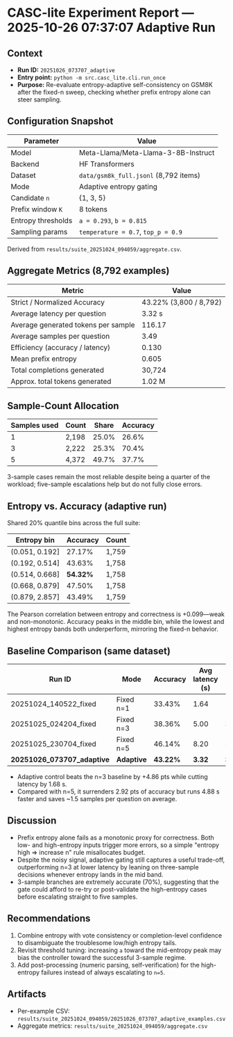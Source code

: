# CASC-lite Experiment Report — 2025-10-26 07:37:07 Adaptive Run

## Context
- **Run ID:** `20251026_073707_adaptive`
- **Entry point:** `python -m src.casc_lite.cli.run_once`
- **Purpose:** Re-evaluate entropy-adaptive self-consistency on GSM8K after the fixed-n sweep, checking whether prefix entropy alone can steer sampling.

## Configuration Snapshot
| Parameter | Value |
| --- | --- |
| Model | Meta-Llama/Meta-Llama-3-8B-Instruct |
| Backend | HF Transformers |
| Dataset | `data/gsm8k_full.jsonl` (8,792 items) |
| Mode | Adaptive entropy gating |
| Candidate `n` | {1, 3, 5} |
| Prefix window `K` | 8 tokens |
| Entropy thresholds | `a = 0.293`, `b = 0.815` |
| Sampling params | `temperature = 0.7`, `top_p = 0.9` |

Derived from `results/suite_20251024_094059/aggregate.csv`.

## Aggregate Metrics (8,792 examples)
| Metric | Value |
| --- | --- |
| Strict / Normalized Accuracy | 43.22% (3,800 / 8,792) |
| Average latency per question | 3.32 s |
| Average generated tokens per sample | 116.17 |
| Average samples per question | 3.49 |
| Efficiency (accuracy / latency) | 0.130 |
| Mean prefix entropy | 0.605 |
| Total completions generated | 30,724 |
| Approx. total tokens generated | 1.02 M |

## Sample-Count Allocation
| Samples used | Count | Share | Accuracy |
| --- | --- | --- | --- |
| 1 | 2,198 | 25.0% | 26.6% |
| 3 | 2,222 | 25.3% | 70.4% |
| 5 | 4,372 | 49.7% | 37.7% |

3-sample cases remain the most reliable despite being a quarter of the workload; five-sample escalations help but do not fully close errors.

## Entropy vs. Accuracy (adaptive run)
Shared 20% quantile bins across the full suite:

| Entropy bin | Accuracy | Count |
| --- | --- | --- |
| (0.051, 0.192] | 27.17% | 1,759 |
| (0.192, 0.514] | 43.63% | 1,758 |
| (0.514, 0.668] | **54.32%** | 1,758 |
| (0.668, 0.879] | 47.50% | 1,758 |
| (0.879, 2.857] | 43.49% | 1,759 |

The Pearson correlation between entropy and correctness is +0.099—weak and non-monotonic. Accuracy peaks in the middle bin, while the lowest and highest entropy bands both underperform, mirroring the fixed-n behavior.

## Baseline Comparison (same dataset)
| Run ID | Mode | Accuracy | Avg latency (s) | Avg `n` |
| --- | --- | --- | --- | --- |
| 20251024_140522_fixed | Fixed n=1 | 33.43% | 1.64 | 1.0 |
| 20251025_024204_fixed | Fixed n=3 | 38.36% | 5.00 | 3.0 |
| 20251025_230704_fixed | Fixed n=5 | 46.14% | 8.20 | 5.0 |
| **20251026_073707_adaptive** | **Adaptive** | **43.22%** | **3.32** | **3.49** |

- Adaptive control beats the n=3 baseline by +4.86 pts while cutting latency by 1.68 s.
- Compared with n=5, it surrenders 2.92 pts of accuracy but runs 4.88 s faster and saves ~1.5 samples per question on average.

## Discussion
- Prefix entropy alone fails as a monotonic proxy for correctness. Both low- and high-entropy inputs trigger more errors, so a simple "entropy high ⇒ increase n" rule misallocates budget.
- Despite the noisy signal, adaptive gating still captures a useful trade-off, outperforming n=3 at lower latency by leaning on three-sample decisions whenever entropy lands in the mid band.
- 3-sample branches are extremely accurate (70%), suggesting that the gate could afford to re-try or post-validate the high-entropy cases before escalating straight to five samples.

## Recommendations
1. Combine entropy with vote consistency or completion-level confidence to disambiguate the troublesome low/high entropy tails.
2. Revisit threshold tuning: increasing `a` toward the mid-entropy peak may bias the controller toward the successful 3-sample regime.
3. Add post-processing (numeric parsing, self-verification) for the high-entropy failures instead of always escalating to `n=5`.

## Artifacts
- Per-example CSV: `results/suite_20251024_094059/20251026_073707_adaptive_examples.csv`
- Aggregate metrics: `results/suite_20251024_094059/aggregate.csv`


